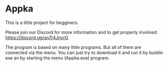 # Appka
This is a little project for begginers.

Please join our Discord for more information and to get properly involved: https://discord.gg/sn7r4JnvrG

The program is based on many little programs. But all of them are connected via the menu. 
You can just try to download it and run it by buildin exe an by starting the menu (Appka.exe) program.
